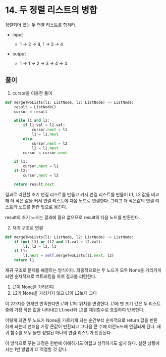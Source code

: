 # 14. 두 정렬 리스트의 병합

정렬되어 있는 두 연결 리스트를 합쳐라.

- input 
  - 1 → 2 → 4, 1 → 3 → 4


- output 
  - 1 → 1 → 2 → 3 → 4 → 4 

## 풀이

1. cursor을 이용한 풀이

```python
def mergeTwoLists(l1: ListNode, l2: ListNode) -> ListNode:
	result = ListNode()
	cursor = result

	while l1 and l2:
		if l1.val < l2.val:
			cursor.next = l1
			l1 = l1.next
		else:
			cursor.next = l2
			l2 = l2.next
		cursor = cursor.next

	if l1:
		cursor.next = l1
	if l2:
		cursor.next = l2

	return result.next
```

결과로 리턴할 초기 연결 리스트를 만들고 커서 연결 리스트를 만들어 L1, L2 값을 비교해 더 작은 값을 커서 연결 리스트에 다음 노드로 연결한다. 그리고 더 작은값의 연결 리스트의 노드를 한칸 앞으로 옮긴다.

result의 초기 노드는 결과에 필요 없으므로 result의 다음 노드를 반환한다.

2. 재귀 구조로 연결

```python
def mergeTwoLists(l1: ListNode, l2: ListNode) -> ListNode:
	if (not l1) or (l2 and l1.val > l2.val):
		l1, l2 = l2, l1
	if l1:
		l1.next = self.mergeTwoLists(l1.next, l2)
	return l1
```

재귀 구조로 문제를 해결하는 방식이다. 최종적으로는 두 노드가 모두 None을 가리키게 되면 순차적으로 백트래킹을 하여 결과를 리턴한다.

1. L1이 None을 가리킨다
2. L2가 None을 가리키지 않고 L1이 L2보다 크다

이 2가지중 한개만 만족한다면 L1과 L1의 위치를 변경한다. L1에 맨 초기 값은 두 리스트중에 가장 작은 값을 나타내고 L1.next와 L2를 재귀함수로 호출하여 반복한다.

이렇게 되면 두 노드가 None을 가르키게 되는 순간부터 순차적으로 return 값을 반환하게 되는데 맨처음 가장 큰값이 반환되고 그다음 큰 수에 이전노드에 연결되게 된다. 재귀 함수를 모두 돌면 정렬된 하나의 연결 리스트가 반환된다.

이 방식으로 푸는 과정은 한번에 이해하기도 어렵고 생각하기도 쉽지 않다. 실전 상황에서는 1번 방법이 더 적절할 것 같다.